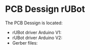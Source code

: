 # PCB Dessign rUBot

The PCB Dessign is located:
- rUBot driver Arduino V1:
- rUBot driver Arduino V2:
- Gerber files: